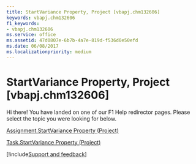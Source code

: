 ```yaml
---
title: StartVariance Property, Project [vbapj.chm132606]
keywords: vbapj.chm132606
f1_keywords:
- vbapj.chm132606
ms.service: office
ms.assetid: 47d0807e-6b7b-4a7e-819d-f536d0e50efd
ms.date: 06/08/2017
ms.localizationpriority: medium
---
```



# StartVariance Property, Project [vbapj.chm132606]

Hi there! You have landed on one of our F1 Help redirector pages. Please select the topic you were looking for below.

[Assignment.StartVariance Property (Project)](https://msdn.microsoft.com/library/080f4dea-76aa-5438-e44a-ab71732b30b1%28Office.15%29.aspx)

[Task.StartVariance Property (Project)](https://msdn.microsoft.com/library/8ec7f5c9-62c4-36fd-d245-4a2bf21fd7bd%28Office.15%29.aspx)

[!include[Support and feedback](~/includes/feedback-boilerplate.md)]